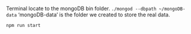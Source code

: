 Terminal locate to the mongoDB bin folder. `./mongod --dbpath ~/mongoDB-data` 
‘mongoDB-data’ is the folder we created to store the real data.

`npm run start`